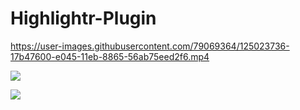 # Highlightr-Plugin

https://user-images.githubusercontent.com/79069364/125023736-17b47600-e045-11eb-8865-56ab75eed2f6.mp4

![](https://github.com/chetachiezikeuzor/Highlightr-Plugin/blob/master/assets/highlightr.png)

<a href="https://www.buymeacoffee.com/chetachi"><img src="https://img.buymeacoffee.com/button-api/?text=Buy me a coffee&emoji=&slug=chetachi&button_colour=e3e7ef&font_colour=000000&font_family=Inter&outline_colour=000000&coffee_colour=FFDD00"></a>

